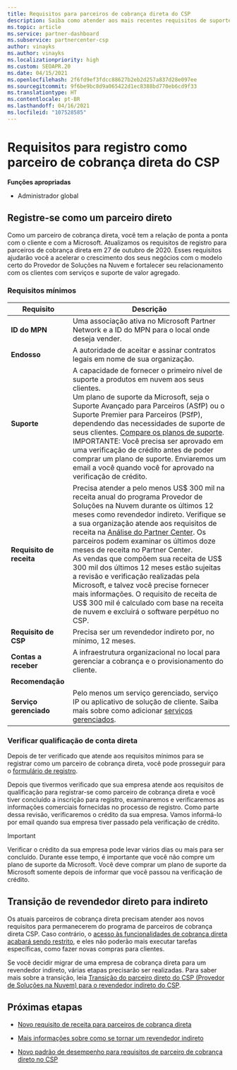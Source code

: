```yaml
---
title: Requisitos para parceiros de cobrança direta do CSP
description: Saiba como atender aos mais recentes requisitos de suporte e serviços para se tornar um parceiro de cobrança direto no programa CSP (Provedor de Soluções na Nuvem) da Microsoft.
ms.topic: article
ms.service: partner-dashboard
ms.subservice: partnercenter-csp
author: vinayks
ms.author: vinayks
ms.localizationpriority: high
ms.custom: SEOAPR.20
ms.date: 04/15/2021
ms.openlocfilehash: 2f6fd9ef3fdcc88627b2eb2d257a837d28e097ee
ms.sourcegitcommit: 9f6be9bc8d9a065422d1ec8388bd770eb6cd9f33
ms.translationtype: HT
ms.contentlocale: pt-BR
ms.lasthandoff: 04/16/2021
ms.locfileid: "107528585"
---
```

# <a name="requirements-to-enroll-as-a-csp-direct-bill-partner"></a>Requisitos para registro como parceiro de cobrança direta do CSP

**Funções apropriadas**

- Administrador global

## <a name="enroll-as-a-direct-partner"></a>Registre-se como um parceiro direto

Como um parceiro de cobrança direta, você tem a relação de ponta a ponta com o cliente e com a Microsoft. Atualizamos os requisitos de registro para parceiros de cobrança direta em 27 de outubro de 2020. Esses requisitos ajudarão você a acelerar o crescimento dos seus negócios com o modelo certo do Provedor de Soluções na Nuvem e fortalecer seu relacionamento com os clientes com serviços e suporte de valor agregado.  

### <a name="minimum-requirements"></a>Requisitos mínimos

|**Requisito**|  **Descrição**  |
|--------------------------------|--------------------------------------------------------------|
|**ID do MPN**   |Uma associação ativa no Microsoft Partner Network e a ID do MPN para o local onde deseja vender.   |
|**Endosso**   |A autoridade de aceitar e assinar contratos legais em nome de sua organização.|
|**Suporte**   |A capacidade de fornecer o primeiro nível de suporte a produtos em nuvem aos seus clientes. <br/>Um plano de suporte da Microsoft, seja o Suporte Avançado para Parceiros (ASfP) ou o Suporte Premier para Parceiros (PSfP), dependendo das necessidades de suporte de seus clientes. [Compare os planos de suporte](https://partner.microsoft.com/support/partnersupport).<br/>IMPORTANTE: Você precisa ser aprovado em uma verificação de crédito antes de poder comprar um plano de suporte. Enviaremos um email a você quando você for aprovado na verificação de crédito. |
|**Requisito de receita**|Precisa atender a pelo menos US$ 300 mil na receita anual do programa Provedor de Soluções na Nuvem durante os últimos 12 meses como revendedor indireto. Verifique se a sua organização atende aos requisitos de receita na [Análise do Partner Center](https://partner.microsoft.com/resources/detail/new-subscription-analytics-report-on-partner-center-guide-pdf). Os parceiros podem examinar os últimos doze meses de receita no Partner Center.<br/>As vendas que compõem sua receita de US$ 300 mil dos últimos 12 meses estão sujeitas a revisão e verificação realizadas pela Microsoft, e talvez você precise fornecer mais informações. O requisito de receita de US$ 300 mil é calculado com base na receita de nuvem e excluirá o software perpétuo no CSP.|
|**Requisito de CSP**|Precisa ser um revendedor indireto por, no mínimo, 12 meses.| 
|**Contas a receber** |A infraestrutura organizacional no local para gerenciar a cobrança e o provisionamento do cliente.|
|**Recomendação**|             |
|**Serviço gerenciado**   |Pelo menos um serviço gerenciado, serviço IP ou aplicativo de solução de cliente. Saiba mais sobre como adicionar [serviços gerenciados](https://partner.microsoft.com/business-opportunities/managed-services-provider).|


### <a name="verify-direct-bill-eligibility"></a>Verificar qualificação de conta direta

Depois de ter verificado que atende aos requisitos mínimos para se registrar como um parceiro de cobrança direta, você pode prosseguir para o [formulário de registro](https://forms.office.com/r/0fP4fFT8n8).

Depois que tivermos verificado que sua empresa atende aos requisitos de qualificação para registrar-se como parceiro de cobrança direta e você tiver concluído a inscrição para registro, examinaremos e verificaremos as informações comerciais fornecidas no processo de registro. Como parte dessa revisão, verificaremos o crédito da sua empresa. Vamos informá-lo por email quando sua empresa tiver passado pela verificação de crédito.

>[!IMPORTANT]
>Verificar o crédito da sua empresa pode levar vários dias ou mais para ser concluído. Durante esse tempo, é importante que você não compre um plano de suporte da Microsoft. Você deve comprar um plano de suporte da Microsoft somente depois de informar que você passou na verificação de crédito.

## <a name="transition-from-direct-to-indirect-reseller"></a>Transição de revendedor direto para indireto

Os atuais parceiros de cobrança direta precisam atender aos novos requisitos para permanecerem do programa de parceiros de cobrança direta CSP. Caso contrário, o [acesso às funcionalidades de cobrança direta acabará sendo restrito](restricted-direct-bill-capabilities.md), e eles não poderão mais executar tarefas específicas, como fazer novas compras para clientes.

Se você decidir migrar de uma empresa de cobrança direta para um revendedor indireto, várias etapas precisarão ser realizadas. Para saber mais sobre a transição, leia [Transição do parceiro direto do CSP (Provedor de Soluções na Nuvem) para o revendedor indireto do CSP](transition-direct-to-indirect.md).

## <a name="next-steps"></a>Próximas etapas

- [Novo requisito de receita para parceiros de cobrança direta](./announcements/2020-october.md#13)
 
- [Mais informações sobre como se tornar um revendedor indireto](https://assetsprod.microsoft.com/csp-directbill-to-indirect-transition.pdf)

- [Novo padrão de desempenho para requisitos de parceiro de cobrança direto no CSP](https://partner.microsoft.comresources/collection/new-performance-standard-for-direct-bill-partner-requirements-in-csp#/)
